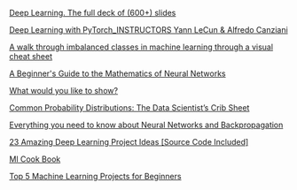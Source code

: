 [Deep Learning. The full deck of (600+) slides](https://www.facebook.com/MontrealAI/posts/1093306744347916)

[Deep Learning with PyTorch_INSTRUCTORS Yann LeCun & Alfredo Canziani](https://www.facebook.com/MontrealAI/posts/1093226137689310)

[A walk through imbalanced classes in machine learning through a visual cheat sheet](https://towardsdatascience.com/a-walk-through-imbalanced-classes-in-machine-learning-through-a-visual-cheat-sheet-974740b19094)


[A Beginner's Guide to the Mathematics of Neural Networks](http://citeseerx.ist.psu.edu/viewdoc/download?doi=10.1.1.161.3556&rep=rep1&type=pdf&fbclid=IwAR0Uz_qnuRs8yON2XDC_4Hvfbus2h-A8EGM3H71oGx6C90Ug-bv5QveGAns)

[What would you like to show?](https://extremepresentation.typepad.com/files/choosing-a-good-chart-09.pdf?fbclid=IwAR2Bq8Runf0uV8Tqz0nEKixH4klNqtGNHYXX1huYQc2gFcUupEEYYgOLj6A)

[Common Probability Distributions: The Data Scientist’s Crib Sheet](https://buff.ly/2zvK5m5?fbclid=IwAR3x1WPFFynRJYmjaY82X4pteLVIe45OwrLnMtEvcymZY_9AL9aqaXHiJDs)

[Everything you need to know about Neural Networks and Backpropagation](https://towardsdatascience.com/everything-you-need-to-know-about-neural-networks-and-backpropagation-machine-learning-made-easy-e5285bc2be3a)

[23 Amazing Deep Learning Project Ideas [Source Code Included]](https://data-flair.training/blogs/deep-learning-project-ideas/?fbclid=IwAR1uvmTEG_6b9dS79opoJ6-llb9w2zatTS6vzzkoM5qJVCohPj7pQv7FbUo)

[Ml Cook Book](https://ml-book.com/)

[Top 5 Machine Learning Projects for Beginners](https://hackernoon.com/top-5-machine-learning-projects-for-beginners-47b184e7837f?fbclid=IwAR3TUi-YzKGZ6oZBSWa7HYFGK-OtIwkF4lU-SVH3Yarcm_1M8RG6QIeTs2o)

[]()



[]()


[]()


[]()


[]()


[]()


[]()


[]()


[]()


[]()


[]()


[]()























